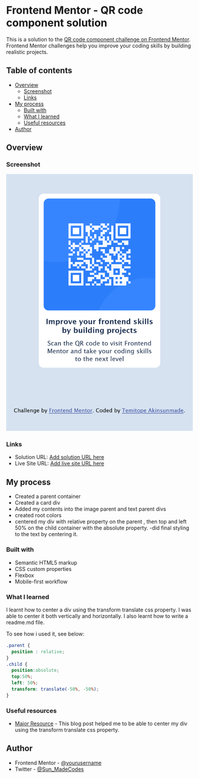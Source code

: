 # Frontend Mentor - QR code component solution

This is a solution to the [QR code component challenge on Frontend Mentor](https://www.frontendmentor.io/challenges/qr-code-component-iux_sIO_H). Frontend Mentor challenges help you improve your coding skills by building realistic projects. 

## Table of contents

- [Overview](#overview)
  - [Screenshot](#screenshot)
  - [Links](#links)
- [My process](#my-process)
  - [Built with](#built-with)
  - [What I learned](#what-i-learned)
  - [Useful resources](#useful-resources)
- [Author](#author)



## Overview

### Screenshot

![](./images/QR_CODE-SCREENSHOT.png)


### Links

- Solution URL: [Add solution URL here](https://your-solution-url.com)
- Live Site URL: [Add live site URL here](https://your-live-site-url.com)

## My process

- Created a parent container
- Created a card div
- Added my contents into the image parent and text parent divs
- created root colors
- centered my div with relative property on the parent , then top  and left 50% on the child container with the absolute property.
-did final styling to the text by centering it. 

### Built with

- Semantic HTML5 markup
- CSS custom properties
- Flexbox
- Mobile-first workflow


### What I learned

I learnt how to center a div using the transform translate css property. I was able to center it both vertically and horizontally. I also learnt how to write a readme.md file.

To see how i used it, see below:


```css
.parent {
  position : relative;
}
.child {
  position:absolute;
  top:50%;
  left: 50%;
  transform: translate(-50%, -50%);
}
```


### Useful resources

- [Major Resource](https://www.freecodecamp.org/news/how-to-center-anything-with-css-align-a-div-text-and-more/) - This blog post helped me to be able to center my div using the transform translate css property.


## Author

- Frontend Mentor - [@yourusername](https://www.frontendmentor.io/profile/yourusername)
- Twitter - [@Sun_MadeCodes](https://www.twitter.com/Sun_MadeCodes)




